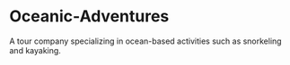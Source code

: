 # Oceanic-Adventures
A tour company specializing in ocean-based activities such as snorkeling and kayaking.
